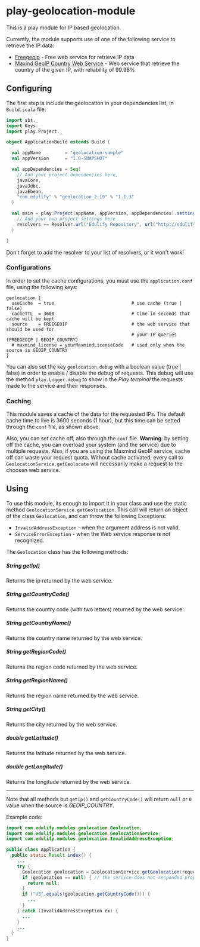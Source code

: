 # play-geolocation-module

This is a play module for IP based geolocation.

Currently, the module supports use of one of the following service to retrieve the IP data:
* [Freegeoip](http://freegeoip.net/) - Free web service for retrieve IP data
* [Maxind GeoIP Country Web Service](https://www.maxmind.com/en/country) - Web service that retrieve the country of the given IP, with reliability of 99.98%

## Configuring

The first step is include the geolocation in your dependencies list, in `Build.scala` file:

```scala
import sbt._
import Keys._
import play.Project._

object ApplicationBuild extends Build {

  val appName         = "geolocation-sample"
  val appVersion      = "1.0-SNAPSHOT"

  val appDependencies = Seq(
    // Add your project dependencies here,
    javaCore,
    javaJdbc,
    javaEbean,
    "com.edulify" % "geolocation_2.10" % "1.1.3"
  )

  val main = play.Project(appName, appVersion, appDependencies).settings(
    // Add your own project settings here
    resolvers += Resolver.url("Edulify Repository", url("http://edulify.github.com/modules/releases/"))(Resolver.ivyStylePatterns)
  )

}

```

Don't forget to add the resolver to your list of resolvers, or it won't work!

### Configurations

In order to set the cache configurations, you must use the `application.conf` file, using the following keys:

```
geolocation {
  useCache  = true                             # use cache (true | false)
  cacheTTL  = 3600                             # time in seconds that cache will be kept
  source    = FREEGEOIP                        # the web service that should be used for
                                               # your IP queries (FREEGEOIP | GEOIP_COUNTRY)
  # maxmind_license = yourMaxmindLicenseCode   # used only when the source is GEOIP_COUNTRY
}
```

You can also set the key `geolocation.debug` with a boolean value (true | false) in order to enable / disable the debug of requests. This debug will use the method `play.Logger.debug` to show in the *Play terminal* the requests made to the service and their responses.

### Caching

This module saves a cache of the data for the requested IPs. The default cache time to live is 3600 seconds (1 hour), but this time can be setted through the `conf` file, as shown above.

Also, you can set cache off, also through the `conf` file. **Warning**: by setting off the cache, you can overload your system (and the service) due to multiple requests. Also, if you are using the Maxmind GeoIP service, cache off can waste your request quota. Without cache activated, every call to `GeolocationService.getGeolocate` will necessarily make a request to the choosen web service.


## Using

To use this module, its enough to import it in your class and use the static method `GeolocationService.getGeolocation`. This call will return an object of the class `Geolocation`, and can throw the following Exceptions:
* `InvalidAddressException` - when the argument address is not valid.
* `ServiceErrorException` - when the Web service response is not recognized.

The `Geolocation` class has the following methods:

##### *String* getIp()
Returns the ip returned by the web service.

##### *String* getCountryCode()
Returns the country code (with two letters) returned by the web service.

##### *String* getCountryName()
Returns the country name returned by the web service.

##### *String* getRegionCode()
Returns the region code returned by the web service.

##### *String* getRegionName()
Returns the region name returned by the web service.

##### *String* getCity()
Returns the city returned by the web service.

##### *double* getLatitude()
Returns the latitude returned by the web service.

##### *double* getLongitude()
Returns the longitude returned by the web service.

----

Note that all methods but `getIp()` and `getCountryCode()` will return `null` or `0` value when the source is *GEOIP_COUNTRY*.

Example code:

```java
import com.edulify.modules.geolocation.Geolocation;
import com.edulify.modules.geolocation.GeolocationService;
import com.edulify.modules.geolocation.InvalidAddressException;

public class Application {
  public static Result index() {
    ...
    try {
      Geolocation geolocation = GeolocationService.getGeolocation(request.remoteAddress());
      if (geolocation == null) { // the service does not responded properly
        return null;
      }
      if ("US".equals(geolocation.getCountryCode())) {
        ...
      }
    } catch (InvalidAddressException ex) {
      ...
    }
    ...
  }
}
```
